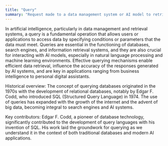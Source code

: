 ```yaml
---
title: "Query"
summary: "Request made to a data management system or AI model to retrieve information or execute a command based on specific criteria."
---
```

In artificial intelligence, particularly in data management and retrieval systems, a query is a fundamental operation that allows users or applications to access data by specifying conditions or parameters that the data must meet. Queries are essential in the functioning of databases, search engines, and information retrieval systems, and they are also crucial for interacting with AI models, especially in natural language processing and machine learning environments. Effective querying mechanisms enable efficient data retrieval, influence the accuracy of the responses generated by AI systems, and are key in applications ranging from business intelligence to personal digital assistants.

Historical overview: The concept of querying databases originated in the 1970s with the development of relational databases, notably by Edgar F. Codd, who introduced SQL (Structured Query Language) in 1974. The use of queries has expanded with the growth of the internet and the advent of big data, becoming integral to search engines and AI systems.

Key contributors: Edgar F. Codd, a pioneer of database technology, significantly contributed to the development of query languages with his invention of SQL. His work laid the groundwork for querying as we understand it in the context of both traditional databases and modern AI applications.
